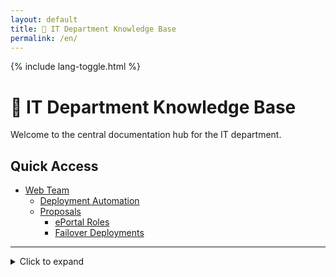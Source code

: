 ```yaml
---
layout: default
title: 🧠 IT Department Knowledge Base
permalink: /en/
---
```


<link rel="stylesheet" href="{{ '/assets/css/custom.css' | relative_url }}">
{% include lang-toggle.html %}

# 🧠 IT Department Knowledge Base

Welcome to the central documentation hub for the IT department.

## Quick Access

<ul>
  <li><a href="./web/">Web Team</a>
    <ul>
      <li><a href="./web/deployment-automation/">Deployment Automation</a></li>
      <li><a href="./web/proposals/">Proposals</a>
        <ul>
          <li><a href="./web/proposals/ePortal-roles/">ePortal Roles</a></li>
          <li><a href="./web/proposals/failover-deployments/">Failover Deployments</a></li>
        </ul>
      </li>
    </ul>
  </li>
</ul>

<hr />

<details>
<summary>Click to expand</summary>
<div markdown="1">

- One
- Two

</div>
</details>
